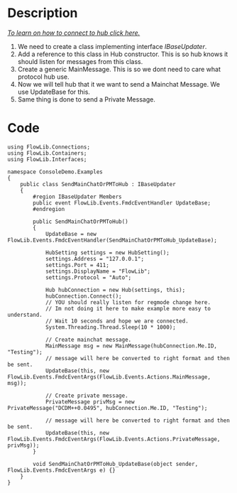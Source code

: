 # Description #

_[To learn on how to connect to hub click here.](CodeExamplesConnectToHub.md)_

  1. We need to create a class implementing interface _IBaseUpdater_.
  1. Add a reference to this class in Hub constructor. This is so hub knows it should listen for messages from this class.
  1. Create a generic MainMessage. This is so we dont need to care what protocol hub use.
  1. Now we will tell hub that it we want to send a Mainchat Message. We use UpdateBase for this.
  1. Same thing is done to send a Private Message.
# Code #

```
using FlowLib.Connections;
using FlowLib.Containers;
using FlowLib.Interfaces;

namespace ConsoleDemo.Examples
{
    public class SendMainChatOrPMToHub : IBaseUpdater
    {
        #region IBaseUpdater Members
        public event FlowLib.Events.FmdcEventHandler UpdateBase;
        #endregion

        public SendMainChatOrPMToHub()
        {
            UpdateBase = new FlowLib.Events.FmdcEventHandler(SendMainChatOrPMToHub_UpdateBase);

            HubSetting settings = new HubSetting();
            settings.Address = "127.0.0.1";
            settings.Port = 411;
            settings.DisplayName = "FlowLib";
            settings.Protocol = "Auto";

            Hub hubConnection = new Hub(settings, this);
            hubConnection.Connect();
            // YOU should really listen for regmode change here.
            // Im not doing it here to make example more easy to understand.
            // Wait 10 seconds and hope we are connected.
            System.Threading.Thread.Sleep(10 * 1000);

            // Create mainchat message.
            MainMessage msg = new MainMessage(hubConnection.Me.ID, "Testing");
            // message will here be converted to right format and then be sent.
            UpdateBase(this, new FlowLib.Events.FmdcEventArgs(FlowLib.Events.Actions.MainMessage, msg));

            // Create private message.
            PrivateMessage privMsg = new PrivateMessage("DCDM++0.0495", hubConnection.Me.ID, "Testing");

            // message will here be converted to right format and then be sent.
            UpdateBase(this, new FlowLib.Events.FmdcEventArgs(FlowLib.Events.Actions.PrivateMessage, privMsg));
        }

        void SendMainChatOrPMToHub_UpdateBase(object sender, FlowLib.Events.FmdcEventArgs e) {}
    }
}

```